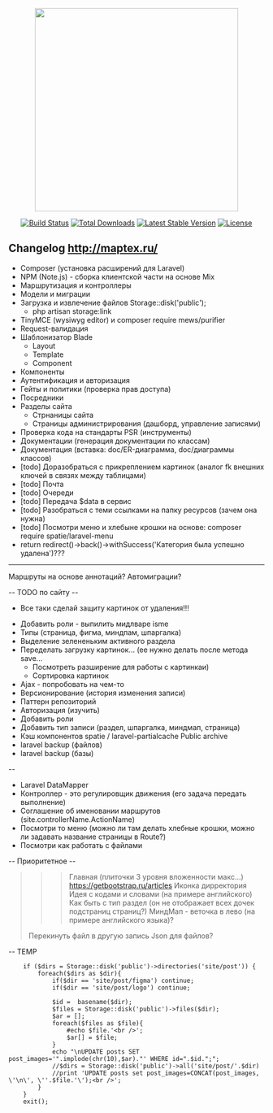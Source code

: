<p align="center"><a href="https://laravel.com" target="_blank"><img src="https://raw.githubusercontent.com/laravel/art/master/logo-lockup/5%20SVG/2%20CMYK/1%20Full%20Color/laravel-logolockup-cmyk-red.svg" width="400"></a></p>

<p align="center">
<a href="https://travis-ci.org/laravel/framework"><img src="https://travis-ci.org/laravel/framework.svg" alt="Build Status"></a>
<a href="https://packagist.org/packages/laravel/framework"><img src="https://img.shields.io/packagist/dt/laravel/framework" alt="Total Downloads"></a>
<a href="https://packagist.org/packages/laravel/framework"><img src="https://img.shields.io/packagist/v/laravel/framework" alt="Latest Stable Version"></a>
<a href="https://packagist.org/packages/laravel/framework"><img src="https://img.shields.io/packagist/l/laravel/framework" alt="License"></a>
</p>

## Changelog http://maptex.ru/

- Composer (установка расширений для Laravel)
- NPM (Note.js) - сборка клиентской части на основе Mix
- Маршрутизация и контроллеры
- Модели и миграции
- Загрузка и извлечение файлов Storage::disk('public');
  -  php artisan storage:link
- TinyMCE (wysiwyg editor) и composer require mews/purifier
- Request-валидация
- Шаблонизатор Blade
  - Layout
  - Template
  - Component
- Компоненты
- Аутентификация и авторизация
- Гейты и политики (проверка прав доступа)
- Посредники
- Разделы сайта
  - Стрнаницы сайта 
  - Страницы администрирования (дашборд, управление записями)
- Проверка кода на стандарты PSR (инструменты)
- Документации (генерация документации по классам) 
- Документация (вставка: doc/ER-диаграмма, doc/диаграммы классов)
- [todo] Доразобраться с прикреплением картинок (аналог fk внешних ключей в связях между таблицами)
- [todo] Почта
- [todo] Очереди
- [todo] Передача $data в сервис
- [todo] Разобраться с теми ссылками на папку ресурсов (зачем она нужна)
- [todo] Посмотри меню и хлебыне крошки на основе: composer require spatie/laravel-menu
- return redirect()->back()->withSuccess('Категория была успешно удалена')???

---
Маршруты на основе аннотаций?
Автомиграции?

-- TODO по сайту --
+ Все таки сделай защиту картинок от удаления!!!
- Добавить роли - выпилить мидлваре isme
- Типы (страница, фигма, миндпам, шпаргалка)
- Выделение зелененьким активного раздела
- Переделать загрузку картинок... (ее нужно делать после метода save...
  - Посмотреть разширение для работы с картинкаи)
  - Сортировка картинок
- Ajax - попробовать на чем-то
- Версионирование (история изменения записи)
- Паттерн репозиторий
- Авторизация (изучить)
- Добавить роли
- Добавить тип записи (раздел, шпаргалка, миндмап, страница)
- Кэш компонентов spatie / laravel-partialcache Public archive
- laravel backup (файлов)
- laravel backup (базы)

--
- Laravel DataMapper
- Контроллер - это регулировщик движения (его задача передать выполнение)
- Соглашение об именовании маршрутов (site.controllerName.ActionName)
- Посмотри то меню (можно ли там делать хлебные крошки, можно ли задавать название страницы в Route?)
- Посмотри как работать с файлами

-- Приоритетное --
>>> Главная (плиточки 3 уровня вложенности макс...) https://getbootstrap.ru/articles
> Иконка дирректория
Идея с кодами и словами (на примере английского)
Как быть с тип раздел (он не отображает всех дочек подстраниц страниц?)
МиндМап - веточка в лево (на примере английского языка)?
> 
> Перекинуть файл в другую запись
> Json для файлов?

-- TEMP


		if ($dirs = Storage::disk('public')->directories('site/post')) {
			foreach($dirs as $dir){
				if($dir == 'site/post/figma') continue;
				if($dir == 'site/post/logo') continue;
				
				$id =  basename($dir);
				$files = Storage::disk('public')->files($dir);
				$ar = [];
				foreach($files as $file){
					#echo $file.'<br />';
					$ar[] = $file;
				}
				echo "\nUPDATE posts SET post_images='".implode(chr(10),$ar)."' WHERE id=".$id.";";
				//$dirs = Storage::disk('public')->all('site/post/'.$dir)
				//print 'UPDATE posts set post_images=CONCAT(post_images, \'\n\', \''.$file.'\');<br />';
			}
		}
		exit();
